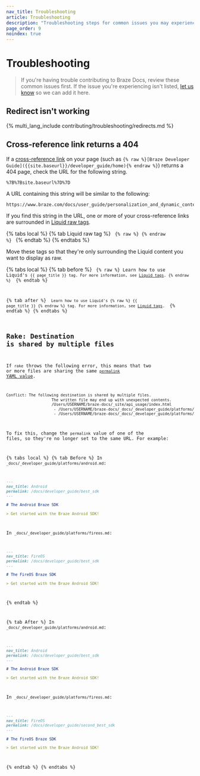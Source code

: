 ```yaml
---
nav_title: Troubleshooting
article: Troubleshooting
description: "Troubleshooting steps for common issues you may experience while contributing to Braze Docs."
page_order: 9
noindex: true
---
```


# Troubleshooting

> If you're having trouble contributing to Braze Docs, review these common issues first. If the issue you're experiencing isn't listed, [let us know](https://github.com/braze-inc/braze-docs/issues/new?assignees=&labels=issue&projects=&template=report_an_issue.md&title=) so we can add it here.

## Redirect isn't working

{% multi_lang_include contributing/troubleshooting/redirects.md %}

## Cross-reference link returns a 404

If a [cross-reference link]({{site.baseurl}}/contributing/content_management/cross_referencing/) on your page (such as `{% raw %}[Braze Developer Guide]({{site.baseurl}}/developer_guide/home){% endraw %}`) returns a 404 page, check the URL for the following string.

```plaintext
%7B%7Bsite.baseurl%7D%7D
```

A URL containing this string will be similar to the following:

```plaintext
https://www.braze.com/docs/user_guide/personalization_and_dynamic_content/connected_content/%7B%7Bsite.baseurl%7D%7D/user_guide/administrative/app_settings/message_activity_log_tab
```

If you find this string in the URL, one or more of your cross-reference links are surrounded in [Liquid raw tags](https://shopify.dev/docs/api/liquid/tags/raw).

{% tabs local %}
{% tab Liquid raw tag %}
<code>
&#123;% raw %} &#123;% endraw %}
</code>
{% endtab %}
{% endtabs %}

Move these tags so that they're only surrounding the Liquid content you want to display as raw.

{% tabs local %}
{% tab before %}
<code>
&#123;% raw %} Learn how to use Liquid's <code>&#123;&#123; page_title }} tag. For more information, see [Liquid tags](&#123;&#123;site.baseurl}}/contributing/liquid/). &#123;% endraw %}
</code>
{% endtab %}

{% tab after %}
<code>
Learn how to use Liquid's &#123;% raw %} &#123;&#123; page_title }} &#123;% endraw %} tag. For more information, see [Liquid tags](&#123;&#123;site.baseurl}}/contributing/liquid/).
</code>
{% endtab %}
{% endtabs %}

## Rake: Destination is shared by multiple files

If `rake` throws the following error, this means that two or more files are sharing the same [`permalink` YAML value]({{site.baseurl}}/contributing/yaml_front_matter/metadata/#permalink).

```bash
Conflict: The following destination is shared by multiple files.
                    The written file may end up with unexpected contents.
                    /Users/USERNAME/braze-docs/_site/api_usage/index.html
                     - /Users/USERNAME/braze-docs/_docs/_developer_guide/platforms/android.md
                     - /Users/USERNAME/braze-docs/_docs/_developer_guide/platforms/firos.md
```

To fix this, change the `permalink` value of one of the files, so they're no longer set to the same URL. For example:

{% tabs local %}
{% tab Before %}
In `_docs/_developer_guide/platforms/android.md`:
```markdown
---
nav_title: Android
permalink: /docs/developer_guide/best_sdk
---

# The Android Braze SDK

> Get started with the Braze Android SDK!
```

In `_docs/_developer_guide/platforms/fireos.md`:
```markdown
---
nav_title: FireOS
permalink: /docs/developer_guide/best_sdk
---

# The FireOS Braze SDK

> Get started with the Braze Android SDK!
```
{% endtab %}

{% tab After %}
In `_docs/_developer_guide/platforms/android.md`:
```markdown
---
nav_title: Android
permalink: /docs/developer_guide/best_sdk
---

# The Android Braze SDK

> Get started with the Braze Android SDK!
```

In `_docs/_developer_guide/platforms/fireos.md`:
```markdown
---
nav_title: FireOS
permalink: /docs/developer_guide/second_best_sdk
---

# The FireOS Braze SDK

> Get started with the Braze Android SDK!
```
{% endtab %}
{% endtabs %}
